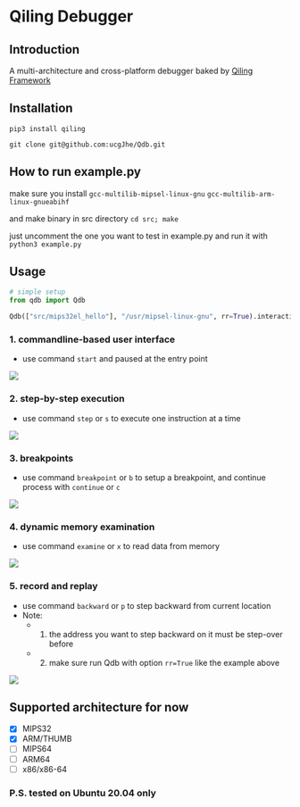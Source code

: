 # Qiling Debugger

## Introduction

A multi-architecture and cross-platform debugger baked by [Qiling Framework](https://github.com/qilingframework/qiling)

## Installation

`pip3 install qiling`

`git clone git@github.com:ucgJhe/Qdb.git`

## How to run example.py

make sure you install `gcc-multilib-mipsel-linux-gnu` `gcc-multilib-arm-linux-gnueabihf`

and make binary in src directory `cd src; make`

just uncomment the one you want to test in example.py and run it with `python3 example.py`

## Usage

```python
# simple setup
from qdb import Qdb

Qdb(["src/mips32el_hello"], "/usr/mipsel-linux-gnu", rr=True).interactive()
```

### 1. commandline-based user interface

- use command `start` and paused at the entry point

![](pics/cmd_start.png?raw=true)

### 2. step-by-step execution

- use command `step` or `s` to execute one instruction at a time

![](pics/step.png?raw=true)

### 3. breakpoints

- use command `breakpoint` or `b` to setup a breakpoint, and continue process with `continue` or `c`

![](pics/breakpoint.png?raw=true)

### 4. dynamic memory examination

- use command `examine` or `x` to read data from memory

![](pics/mem_examination.png?raw=true)

### 5. record and replay

- use command `backward` or `p` to step backward from current location
- Note:
    - 1. the address you want to step backward on it must be step-over before
    - 2. make sure run Qdb with option `rr=True` like the example above

![](pics/step_backward.png?raw=true)

## Supported architecture for now

- [x] MIPS32
- [x] ARM/THUMB
- [ ] MIPS64
- [ ] ARM64
- [ ] x86/x86-64

### P.S. tested on Ubuntu 20.04 only
